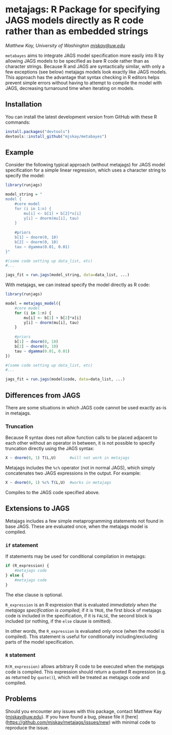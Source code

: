 # metajags: R Package for specifying JAGS models directly as R code rather than as embedded strings 

_Matthew Kay, University of Washington <mjskay@uw.edu>_

`metabayes`  aims to integrate JAGS model specification more easily into R by
allowing JAGS models to be specified as bare R code rather than as character
strings. Because R and JAGS are syntactically similar, with only a few 
exceptions (see below) metajags models look exactly like JAGS models. This
approach has the advantage that syntax checking in R editors helps prevent
simple errors without having to attempt to compile the model with JAGS, 
decreasing turnaround time when iterating on models.  

## Installation

You can install the latest development version from GitHub with these R
commands:

```r
install.packages("devtools")
devtools::install_github("mjskay/metabayes")
```

## Example

Consider the following typical approach (without metajags) for JAGS model specification for
a simple linear regression, which uses a character string to specify the model:

```r
library(runjags)

model_string = "
model {
    #core model
    for (i in 1:n) {
        mu[i] <- b[1] + b[2]*x[i]
        y[i] ~ dnorm(mu[i], tau)
    }
    
    #priors
    b[1] ~ dnorm(0, 10)
    b[2] ~ dnorm(0, 10)
    tau ~ dgamma(0.01, 0.01)
}"

#(some code setting up data_list, etc) 
#...

jags_fit = run.jags(model_string, data=data_list, ...)
```

With metajags, we can instead specify the model directly as R code:

```r
library(runjags)

model = metajags_model({
    #core model
    for (i in 1:n) {
        mu[i] <- b[1] + b[2]*x[i]
        y[i] ~ dnorm(mu[i], tau)
    }
    
    #priors
    b[1] ~ dnorm(0, 10)
    b[2] ~ dnorm(0, 10)
    tau ~ dgamma(0.01, 0.01)
})

#(some code setting up data_list, etc) 
#...

jags_fit = run.jags(model$code, data=data_list, ...)
```

## Differences from JAGS
There are some situations in which JAGS code cannot be used exactly as-is
in metajags.

### Truncation 
Because R syntax does not allow function calls to be placed adjacent to each other
without an operator in between, it is not possible to specify truncation directly
using the JAGS syntax:

```r
X ~ dnorm(0, 1) T(L,U)      #will not work in metajags
```

Metajags includes the `%c%` operator (not in normal JAGS), which simply concatenates 
two JAGS expressions in the output. For example:

```r
X ~ dnorm(0, 1) %c% T(L,U)  #works in metajags
```

Compiles to the JAGS code specified above.


## Extensions to JAGS

Metajags includes a few simple metaprogramming statements not found in base JAGS. These
are evaluated once, when the metajags model is compiled.

### `if` statement

If statements may be used for conditional compilation in metajags:

```r
if (R_expression) {
    #metajags code
} else {
    #metajags code
}
```

The else clause is optional.

`R_expression` is an R expression that is evaluated _immediately
when the metajags specification is compiled_; if it is `TRUE`, the first 
block of metajags code is included in the specification, if it is `FALSE`, the
second block is included (or nothing, if the `else` clause is omitted). 

In other words, the `R_expression` is evaluated only once (when the model is compiled). 
This statement is useful for conditionally including/excluding parts of the model specification.

### `R` statement
`R(R_expression)` allows arbitrary R code to be executed when the metajags code is compiled.
This expression should return a quoted R expression (e.g. as returned by `quote()`), which
will be treated as metajags code and compiled.


## Problems

Should you encounter any issues with this package, contact Matthew Kay
(<mjskay@uw.edu>). If you have found a bug, please file it [here]
(https://github.com/mjskay/metajags/issues/new) with minimal code to reproduce
the issue.

